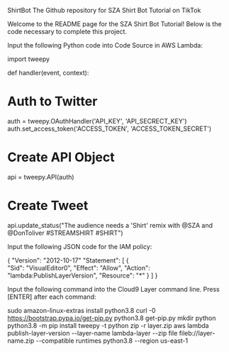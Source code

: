 ShirtBot
The Github repository for SZA Shirt Bot Tutorial on TikTok

Welcome to the README page for the SZA Shirt Bot Tutorial! Below is the code necessary to complete this project.


Input the following Python code into Code Source in AWS Lambda:

import tweepy

def handler(event, context):
  # Auth to Twitter
  auth = tweepy.OAuthHandler('API_KEY', 'API_SECRECT_KEY')
  auth.set_access_token('ACCESS_TOKEN', 'ACCESS_TOKEN_SECRET')
  # Create API Object
  api = tweepy.API(auth)
  # Create Tweet
  api.update_status("The audience needs a 'Shirt' remix with @SZA and @DonToliver #STREAMSHIRT #SHIRT")
  
  
Input the following JSON code for the IAM policy:

{
    "Version": "2012-10-17"
    "Statement": [
      {   
          "Sid": "VisualEditor0",
          "Effect": "Allow",
          "Action": "lambda:PublishLayerVersion",
          "Resource": "*"
       }
     ]
}


Input the following command into the Cloud9 Layer command line. Press [ENTER] after each command:

sudo amazon-linux-extras install python3.8
curl -0 https://bootstrap.pypa.io/get-pip.py
python3.8 get-pip.py
mkdir python
python3.8 -m pip install tweepy -t python
zip -r layer.zip
aws lambda publish-layer-version --layer-name lambda-layer --zip file fileb://layer-name.zip --compatible runtimes python3.8 --region us-east-1


  
